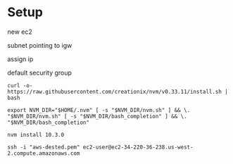 # Setup
new ec2

subnet pointing to igw

assign ip

default security group

`curl -o- https://raw.githubusercontent.com/creationix/nvm/v0.33.11/install.sh | bash`

`export NVM_DIR="$HOME/.nvm"
  [ -s "$NVM_DIR/nvm.sh" ] && \. "$NVM_DIR/nvm.sh"
  [ -s "$NVM_DIR/bash_completion" ] && \. "$NVM_DIR/bash_completion"  
`

`nvm install 10.3.0`


`ssh -i "aws-dested.pem" ec2-user@ec2-34-220-36-238.us-west-2.compute.amazonaws.com`
